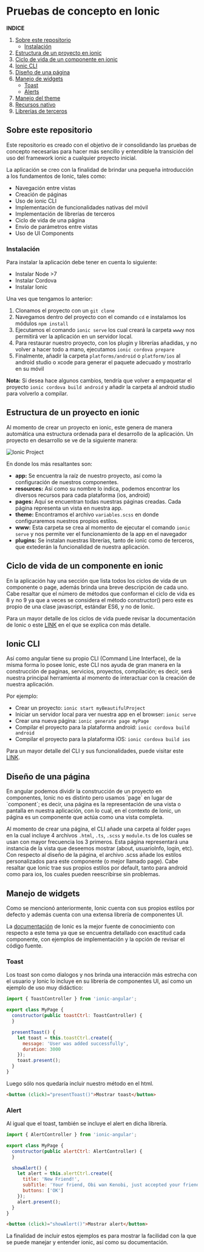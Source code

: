# Pruebas de concepto en Ionic

**INDICE**
1. [Sobre este repositorio](#id1)
    * [Instalación](#instalacion)
2. [Estructura de un proyecto en ionic](#id2)
3. [Ciclo de vida de un componente en ionic](#id3)
4. [Ionic CLI](#id4)
5. [Diseño de una página](#id5)
6. [Manejo de widgets](#id6)
    * [Toast](#toast)
    * [Alerts](#alerts)
7. [Manejo del theme](#id7)
8. [Recursos nativo](#id8)
9. [Librerías de terceros](#id9)


<h2 id="id1">Sobre este repositorio</h2>
Este repositorio es creado con el objetivo de ir consolidando las pruebas de concepto necesarias para hacer más sencillo y
entendible la transición del uso del framework ionic a cualquier proyecto inicial.

La aplicación se creo con la finalidad de brindar una pequeña introducción a los fundamentos de Ionic, tales como:
* Navegación entre vistas
* Creación de páginas
* Uso de ionic CLI
* Implementación de funcionalidades nativas del móvil
* Implementación de librerías de terceros
* Ciclo de vida de una página
* Envío de parámetros entre vistas
* Uso de UI Components

<h3 id="instalacion">Instalación</h3>
Para instalar la aplicación debe tener en cuenta lo siguiente:

- Instalar Node >7
- Instalar Cordova
- Instalar Ionic

Una ves que tengamos lo anterior:

1. Clonamos el proyecto con un `git clone`
2. Navegamos dentro del proyecto con el comando `cd` e instalamos los módulos `npm install`
3. Ejecutamos el comando `ionic serve` los cual creará la carpeta `www`y nos permitirá ver la aplicación en un servidor local.
4. Para restaurar nuestro proyecto, con los plugin y librerías añadidas, y no volver a hacer todo a mano, ejecutamos `ionic cordova prepare`
5. Finalmente, añadir la carpeta `platforms/android` o `platform/ios` al android studio o xcode para generar el paquete adecuado y mostrarlo en su móvil

**Nota:** Si desea hace algunos cambios, tendría que volver a empaquetar el proyecto `ionic cordova build android` y añadir la carpeta al android studio
para volverlo a compilar.


<h2 id="id2">Estructura de un proyecto en ionic</h2>
Al momento de crear un proyecto en ionic, este genera de manera automática una estructura ordenada para el desarrollo de la aplicación.
Un proyecto en desarrollo se ve de la siguiente manera:

![Ionic Project](http://ionictuts.com/wp-content/uploads/2016/12/ionic-project-structure.jpg)

En donde los más resaltantes son:
* **app:** Se encuentra la raíz de nuestro proyecto, así como la configuración de nuestros componentes.
* **resources:** Así como su nombre lo indica, podemos encontrar los diversos recursos para cada plataforma (ios, android)
* **pages:** Aquí se encuentran todas nuestras páginas creadas. Cada página representa un vista en nuestra app.
* **theme:** Encontramos el archivo `variables.scss` en donde configuraremos nuestros propios estilos.
* **www:** Esta carpeta se crea al momento de ejecutar el comando `ionic serve` y nos permite ver el funcionamiento de la app en el navegador
* **plugins:** Se instalan nuestras librerías, tanto de ionic como de terceros, que extederán la funcionalidad de nuestra aplicación.


<h2 id="id3">Ciclo de vida de un componente en ionic</h2>
En la aplicación hay una sección que lista todos los ciclos de vida de un componente o page, además brinda una breve descripción de cada uno.
Cabe resaltar que el número de métodos que conforman el ciclo de vida es 8 y no 9 ya que a veces se considera el método constructor() pero este
es propio de una clase javascript, estándar ES6, y no de Ionic.

Para un mayor detalle de los ciclos de vida puede revisar la documentación de Ionic o este [LINK](https://www.ion-book.com/blog/tips/lifecycle-ionic/) en el que se explica con más detalle.


<h2 id="id4">Ionic CLI</h2>
Así como angular tiene su propio CLI (Command Line Interface), de la misma forma lo posee Ionic, este CLI nos ayuda de gran manera en la construcción
de paginas, servicios, proyectos, compilación; es decir, será nuestra principal herramienta al momento de interactuar con la creación de nuestra aplicación.

Por ejemplo:
- Crear un proyecto: `ionic start myBeautifulProject`
- Iniciar un servidor local para ver nuestra app en el browser: `ionic serve`
- Crear una nueva página: `ionic generate page myPage`
- Compilar el proyecto para la plataforma android: `ionic cordova build android`
- Compilar el proyecto para la plataforma iOS: `ionic cordova build ios`

Para un mayor detalle del CLI y sus funcionalidades, puede visitar este [LINK](https://ionicframework.com/docs/cli/).


<h2 id="id5">Diseño de una página</h2>
En angular podemos dividir la construcción de un proyecto en componentes, Ionic no es distinto pero usamos `page` en lugar de `component`; es decir,
una página es la representación de una vista o pantalla en nuestra aplicación, con lo cual, en el contexto de Ionic, un página es un componente
que actúa como una vista completa.

Al momento de crear una página, el CLI añade una carpeta al folder `pages` en la cual incluye 4 archivos `.html`, `.ts`, `.scss` y `module.ts` de los cuales
se usan con mayor frecuencia los 3 primeros. Esta página representará una instancia de la vista que deseemos mostrar (about, usuarioInfo, login, etc).
Con respecto al diseño de la página, el archivo .scss añade los estilos personalizados para este componente (o mejor llamado page). Cabe resaltar que
Ionic trae sus propios estilos por default, tanto para android como para ios, los cuales pueden reescribirse sin problemas.


<h2 id="id6">Manejo de widgets</h2>
Como se mencionó anteriormente, Ionic cuenta con sus propios estilos por defecto y además cuenta con una extensa librería de componentes UI.

La [documentación](https://ionicframework.com/docs/components/) de Ionic es la mejor fuente de conocimiento con respecto a este tema ya que se encuentra
detallado con exactitud cada componente, con ejemplos de implementación y la opción de revisar el código fuente.

<h3 id="toast">Toast</h3>
Los toast son como dialogos y nos brinda una interacción más estrecha con el usuario y Ionic lo incluye en su librería de componentes UI, así como
un ejemplo de uso muy didáctico:

```javascript
import { ToastController } from 'ionic-angular';

export class MyPage {
  constructor(public toastCtrl: ToastController) {
  }

  presentToast() {
    let toast = this.toastCtrl.create({
      message: 'User was added successfully',
      duration: 3000
    });
    toast.present();
  }
}
```
Luego sólo nos quedaría incluir nuestro método en el html.

```html
<button (click)="presentToast()">Mostrar toast</button>
```

<h3 id="alerts">Alert</h3>
Al igual que el toast, también se incluye el alert en dicha librería.

```javascript
import { AlertController } from 'ionic-angular';

export class MyPage {
  constructor(public alertCtrl: AlertController) {
  }

  showAlert() {
    let alert = this.alertCtrl.create({
      title: 'New Friend!',
      subTitle: 'Your friend, Obi wan Kenobi, just accepted your friend request!',
      buttons: ['OK']
    });
    alert.present();
  }
}
```

```html
<button (click)="showAlert()">Mostrar alert</button>
```

La finalidad de incluir estos ejemplos es para mostrar la facilidad con la que se puede manejar y entender ionic, así como su documentación.






